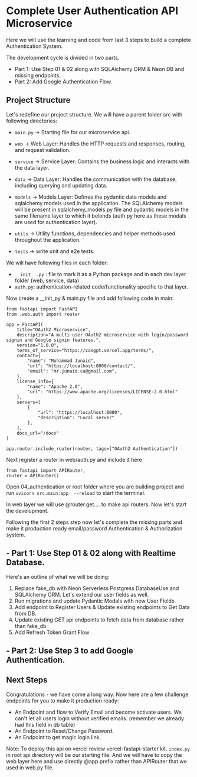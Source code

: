 # Complete User Authentication API Microservice

Here we will use the learning and code from last 3 steps to build a complete Authentication System.

The development cycle is divided in two parts. 

- Part 1: Use Step 01 & 02 along with SQLAlchemy ORM & Neon DB and missing endpoints.
- Part 2: Add Google Authentication Flow.

## Project Structure

Let's redefine our project structure. We will have a parent folder src with following directories:

- `main.py` -> Starting file for our microservice api.
- `web` -> Web Layer: Handles the HTTP requests and responses, routing, and request validation.
- `service` -> Service Layer: Contains the business logic and interacts with the data layer.
- `data` -> Data Layer: Handles the communication with the database, including querying and updating data.

- `models` -> Models Layer: Defines the pydantic data models and sqlalchemy models used in the application. The SQLAlchemy models will be present in sqlalchemy_models.py file and pydantic models in the same filename layer to which it belonds (auth.py here as these modals are used for authentication layer).

- `utils` -> Utility functions, dependencies and helper methods used throughout the application.
- `tests` -> write unit and e2e tests.

We will have following files in each folder:
- `__init__.py` : file to mark it as a Python package
and in each dev layer folder (web, service, data) 
- `auth.py`:  authentication-related code/functionality specific to that layer.

Now create a __init_py & main.py file and add following code in main:

```
from fastapi import FastAPI
from .web.auth import router

app = FastAPI(
    title="OAuth2 Microservice",
    description="A multi-user OAuth2 microservice with login/password signin and Google signin features.",
    version="1.0.0",
    terms_of_service="https://caxgpt.vercel.app/terms/",
    contact={
        "name": "Muhammad Junaid",
        "url": "https://localhost:8000/contact/",
        "email": "mr.junaid.ca@gmail.com",
    },
    license_info={
        "name": "Apache 2.0",
        "url": "https://www.apache.org/licenses/LICENSE-2.0.html"
    },
    servers=[
        {
            "url": "https://localhost:8000",
            "description": "Local server"
        },
    ],
    docs_url="/docs"
)

app.router.include_router(router, tags=["OAuth2 Authentication"])
```

Next register a router in web/auth.py and include it here

```
from fastapi import APIRouter,
router = APIRouter()
```

Open 04_authentication or root folder where you are building project and run `uvicorn src.main:app  --reload` to start the terminal.

In web layer we will use @router.get.... to make api routers. Now let's start the development. 

Following the first 2 steps step now let's complete the missing parts and make it production ready email/password Authentication & Authorization system.

## - Part 1: Use Step 01 & 02 along with Realtime Database.

Here's an outline of what we will be doing:

1. Replace fake_db with Neon Serverless Postgress DatabaseUse and SQLAlchemy ORM. Let's extend our user fields as well.
2. Run migrations and update Pydantic Modals with new User Fields.
3. Add endpoint to Register Users & Update existing endpoints to Get Data from DB.
4. Update existing GET api endpoints to fetch data from database rather than fake_db
5. Add Refresh Token Grant Flow

## - Part 2: Use Step 3 to add Google Authentication.

## Next Steps

Congratulations - we have come a long way. Now here are a few challenge endpoints for you to make it production ready:

- An Endpoint and flow to Verify Email and become activate users. We can't let all users login without verified emails. (remember we already had this field in db table)
- An Endpoint to Reset/Change Password.
- An Endpoint to get magic login link. 

Note: To deploy this api on vercel review vercel-fastapi-starter kit. `index.py` in root api directory will be our starting file. And we will have to copy the web layer here and use directly @app prefix rather than APIRouter that we used in web.py file.